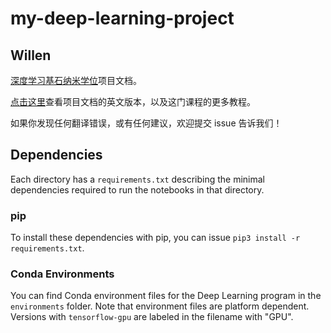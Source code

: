 # my-deep-learning-project

## Willen

[深度学习基石纳米学位](https://cn.udacity.com/course/deep-learning-nanodegree-foundation--nd101/)项目文档。

[点击这里](https://github.com/udacity/deep-learning)查看项目文档的英文版本，以及这门课程的更多教程。

如果你发现任何翻译错误，或有任何建议，欢迎提交 issue 告诉我们！




## Dependencies

Each directory has a `requirements.txt` describing the minimal dependencies required to run the notebooks in that directory.

### pip

To install these dependencies with pip, you can issue `pip3 install -r requirements.txt`.

### Conda Environments

You can find Conda environment files for the Deep Learning program in the `environments` folder. Note that environment files are platform dependent. Versions with `tensorflow-gpu` are labeled in the filename with "GPU".
